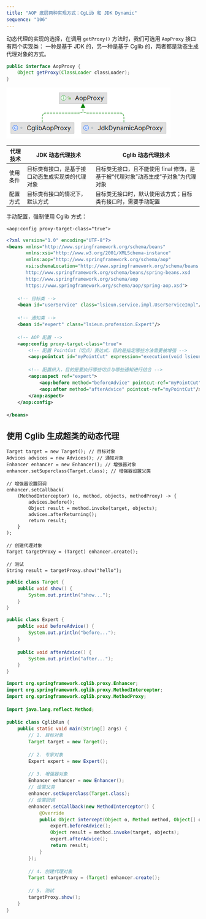 ```yaml
---
title: "AOP 底层两种实现方式：CgLib 和 JDK Dynamic"
sequence: "106"
---
```


动态代理的实现的选择，在调用 `getProxy()` 方法时，我们可选用 `AopProxy` 接口有两个实现类：
一种是基于 JDK 的，另一种是基于 Cglib 的，两者都是动态生成代理对象的方式。

```java
public interface AopProxy {
    Object getProxy(ClassLoader classLoader);
}
```

![](/assets/images/spring/aop/aop-proxy-class-hierarchy.png)

<table>
    <thead>
    <tr>
        <th>代理技术</th>
        <th>JDK 动态代理技术</th>
        <th>Cglib 动态代理技术</th>
    </tr>
    </thead>
    <tbody>
    <tr>
        <td>使用条件</td>
        <td>目标类有接口，是基于接口动态生成实现类的代理对象</td>
        <td>目标类无接口，且不能使用 final 修饰，是基于被“代理对象”动态生成“子对象”为代理对象</td>
    </tr>
    <tr>
        <td>配置方式</td>
        <td>目标类有接口的情况下，默认方式</td>
        <td>目标类无接口时，默认使用该方式；目标类有接口时，需要手动配置</td>
    </tr>
    </tbody>
</table>

手动配置，强制使用 Cglib 方式：

```text
<aop:config proxy-target-class="true">
```

```xml
<?xml version="1.0" encoding="UTF-8"?>
<beans xmlns="http://www.springframework.org/schema/beans"
       xmlns:xsi="http://www.w3.org/2001/XMLSchema-instance"
       xmlns:aop="http://www.springframework.org/schema/aop"
       xsi:schemaLocation="http://www.springframework.org/schema/beans
       http://www.springframework.org/schema/beans/spring-beans.xsd
       http://www.springframework.org/schema/aop
       https://www.springframework.org/schema/aop/spring-aop.xsd">

    <!-- 目标类 -->
    <bean id="userService" class="lsieun.service.impl.UserServiceImpl"/>

    <!-- 通知类 -->
    <bean id="expert" class="lsieun.profession.Expert"/>

    <!-- AOP 配置 -->
    <aop:config proxy-target-class="true">
        <!-- 配置 PointCut（切点）表达式，目的是指定哪些方法需要被增强 -->
        <aop:pointcut id="myPointCut" expression="execution(void lsieun.service.impl.UserServiceImpl.show1())"/>

        <!-- 配置织入，目的是要执行哪些切点与哪些通知进行结合 -->
        <aop:aspect ref="expert">
            <aop:before method="beforeAdvice" pointcut-ref="myPointCut"/>
            <aop:after method="afterAdvice" pointcut-ref="myPointCut"/>
        </aop:aspect>
    </aop:config>

</beans>
```

## 使用 Cglib 生成超类的动态代理

```text
Target target = new Target(); // 目标对象
Advices advices = new Advices(); // 通知对象
Enhancer enhancer = new Enhancer(); // 增强器对象
enhancer.setSuperclass(Target.class); // 增强器设置父类

// 增强器设置回调
enhancer.setCallback(
    (MethodInterceptor) (o, method, objects, methodProxy) -> {
        advices.before();
        Object result = method.invoke(target, objects);
        advices.afterReturning();
        return result;
    }
);

// 创建代理对象
Target targetProxy = (Target) enhancer.create();

// 测试
String result = targetProxy.show("hello");
```

```java
public class Target {
    public void show() {
        System.out.println("show...");
    }
}
```

```java
public class Expert {
    public void beforeAdvice() {
        System.out.println("before...");
    }

    public void afterAdvice() {
        System.out.println("after...");
    }
}
```

```java
import org.springframework.cglib.proxy.Enhancer;
import org.springframework.cglib.proxy.MethodInterceptor;
import org.springframework.cglib.proxy.MethodProxy;

import java.lang.reflect.Method;

public class CglibRun {
    public static void main(String[] args) {
        // 1. 目标对象
        Target target = new Target();

        // 2. 专家对象
        Expert expert = new Expert();

        // 3. 增强器对象
        Enhancer enhancer = new Enhancer();
        // 设置父类
        enhancer.setSuperclass(Target.class);
        // 设置回调
        enhancer.setCallback(new MethodInterceptor() {
            @Override
            public Object intercept(Object o, Method method, Object[] objects, MethodProxy methodProxy) throws Throwable {
                expert.beforeAdvice();
                Object result = method.invoke(target, objects);
                expert.afterAdvice();
                return result;
            }
        });

        // 4. 创建代理对象
        Target targetProxy = (Target) enhancer.create();
        
        // 5. 测试
        targetProxy.show();
    }
}
```

